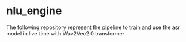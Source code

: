 # nlu_engine
The following repository represent the pipeline to train and use the asr model in live time with Wav2Vec2.0 transformer
